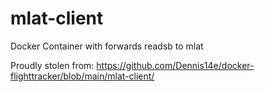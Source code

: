 # mlat-client
Docker Container with forwards readsb to mlat

Proudly stolen from: https://github.com/Dennis14e/docker-flighttracker/blob/main/mlat-client/
